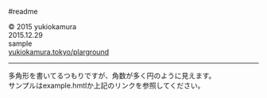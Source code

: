 #readme 

© 2015 yukiokamura  
2015.12.29  
sample  
[yukiokamura.tokyo/plarground](http://yukiokamura.tokyo/playground/#polygon "polygon")  

---

多角形を書いてるつもりですが、角数が多く円のように見えます。  
サンプルはexample.hmtlか上記のリンクを参照してください。
